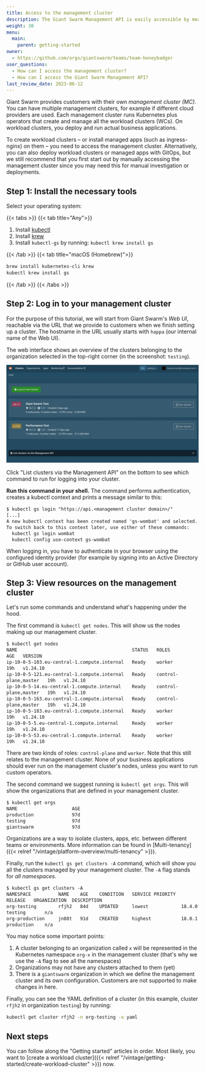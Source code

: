 ```yaml
---
title: Access to the management cluster
description: The Giant Swarm Management API is easily accessible by means of kubectl-gs, a kubectl plugin developed by Giant Swarm. This tutorial guides you throughout some of the most important features of the tool.
weight: 30
menu:
  main:
    parent: getting-started
owner:
  - https://github.com/orgs/giantswarm/teams/team-honeybadger
user_questions:
  - How can I access the management cluster?
  - How can I access the Giant Swarm Management API?
last_review_date: 2023-06-12
---
```


Giant Swarm provides customers with their own _management cluster (MC)_. You can have multiple management clusters, for example if different cloud providers are used. Each management cluster runs Kubernetes plus operators that create and manage all the workload clusters (WCs). On workload clusters, you deploy and run actual business applications.

To create workload clusters – or install managed apps (such as ingress-nginx) on them – you need to access the management cluster. Alternatively, you can also deploy workload clusters or managed apps with GitOps, but we still recommend that you first start out by manually accessing the management cluster since you may need this for manual investigation or deployments.

## Step 1: Install the necessary tools

Select your operating system:

{{< tabs >}}
{{< tab title="Any">}}

1. Install [kubectl](https://kubernetes.io/docs/tasks/tools/#kubectl)
2. Install [krew](https://krew.sigs.k8s.io/)
3. Install `kubectl-gs` by running: `kubectl krew install gs`

{{< /tab >}}
{{< tab title="macOS (Homebrew)">}}

```sh
brew install kubernetes-cli krew
kubectl krew install gs
```

{{< /tab >}}
{{< /tabs >}}

## Step 2: Log in to your management cluster

For the purpose of this tutorial, we will start from Giant Swarm's _Web UI_, reachable via the URL that we provide to customers when we finish setting up a cluster. The hostname in the URL usually starts with `happa` (our internal name of the Web UI).

The web interface shows an overview of the clusters belonging to the organization selected in the top-right corner (in the screenshot: `testing`).

![Clusters listed in the Web UI](happa-clusters.png)

Click "List clusters via the Management API" on the bottom to see which command to run for logging into your cluster.

**Run this command in your shell.** The command performs authentication, creates a kubectl context and prints a message similar to this:

```text
$ kubectl gs login "https://api.<management cluster domain>/"
[...]
A new kubectl context has been created named 'gs-wombat' and selected. To switch back to this context later, use either of these commands:
  kubectl gs login wombat
  kubectl config use-context gs-wombat
```

When logging in, you have to authenticate in your browser using the configured identity provider (for example by signing into an Active Directory or GitHub user account).

## Step 3: View resources on the management cluster

Let's run some commands and understand what's happening under the hood.

The first command is `kubectl get nodes`. This will show us the nodes making up our management cluster.

```text
$ kubectl get nodes
NAME                                          STATUS   ROLES                  AGE   VERSION
ip-10-0-5-103.eu-central-1.compute.internal   Ready    worker                 19h   v1.24.10
ip-10-0-5-121.eu-central-1.compute.internal   Ready    control-plane,master   19h   v1.24.10
ip-10-0-5-14.eu-central-1.compute.internal    Ready    control-plane,master   19h   v1.24.10
ip-10-0-5-163.eu-central-1.compute.internal   Ready    control-plane,master   19h   v1.24.10
ip-10-0-5-183.eu-central-1.compute.internal   Ready    worker                 19h   v1.24.10
ip-10-0-5-5.eu-central-1.compute.internal     Ready    worker                 19h   v1.24.10
ip-10-0-5-53.eu-central-1.compute.internal    Ready    worker                 19h   v1.24.10
```

There are two kinds of roles: `control-plane` and `worker`. Note that this still relates to the management cluster. None of your business applications should ever run on the management cluster's nodes, unless you want to run custom operators.

The second command we suggest running is `kubectl get orgs`. This will show the organizations that are defined in your management cluster.

```text
$ kubectl get orgs
NAME                    AGE
production              97d
testing                 97d
giantswarm              97d
```

Organizations are a way to isolate clusters, apps, etc. between different teams or environments. More information can be found in [Multi-tenancy]({{< relref "/vintage/platform-overview/multi-tenancy" >}}).

Finally, run the `kubectl gs get clusters -A` command, which will show you all the clusters managed by your management cluster. The `-A` flag stands for _all namespaces_.

```text
$ kubectl gs get clusters -A
NAMESPACE          NAME    AGE    CONDITION   SERVICE PRIORITY  RELEASE   ORGANIZATION  DESCRIPTION
org-testing        rfjh2   84d    UPDATED     lowest            18.4.0    testing       n/a
org-production     jn88t   91d    CREATED     highest           18.0.1    production    n/a
```

You may notice some important points:

1. A cluster belonging to an organization called `x` will be represented in the Kubernetes namespace `org-x` in the management cluster (that's why we use the `-A` flag to see all the namespaces)
2. Organizations may not have any clusters attached to them (yet)
3. There is a `giantswarm` organization in which we define the management cluster and its own configuration. Customers are not supported to make changes in here.

Finally, you can see the YAML definition of a cluster (in this example, cluster `rfjh2` in organization `testing`) by running:

```sh
kubectl get cluster rfjh2 -n org-testing -o yaml
```

## Next steps

You can follow along the "Getting started" articles in order. Most likely, you want to [create a workload cluster]({{< relref "/vintage/getting-started/create-workload-cluster" >}}) now.
